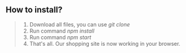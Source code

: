 ## How to install?
> 1. Download all files, you can use *git clone*
> 2. Run command *npm install*
> 3. Run command *npm start*
> 4. That's all. Our shopping site is now working in your browser.
